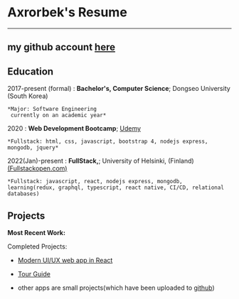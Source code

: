 # Axrorbek's Resume
--------------------------------------
my github account [here](github.com/akhrrbk)
--------------------------------------

Education
---------

2017-present (formal)
:   **Bachelor's, Computer Science**; Dongseo University (South Korea)

    *Major: Software Engineering
     currently on an academic year*

2020
:   **Web Development Bootcamp**; [Udemy](https://www.udemy.com/course/the-web-developer-bootcamp/)

    *Fullstack: html, css, javascript, bootstrap 4, nodejs express, mongodb, jquery*

2022(Jan)-present
:   **FullStack,**; University of Helsinki, (Finland) [(Fullstackopen.com)](https://fullstackopen.com/en/#course-contents)

    *Fullstack: javascript, react, nodejs express, mongodb, 
    learning(redux, graphql, typescript, react native, CI/CD, relational databases)

Projects
----------

**Most Recent Work:**

Completed Projects:

* [Modern UI/UX web app in React](https://github.com/akhrrbk/modern-ui-ux-2-of-30)

* [Tour Guide](https://github.com/akhrrbk/mern-single-page-app-one)

* other apps are small projects(which have been uploaded to [github](https://github.com/akhrrbk?tab=repositories))
